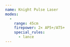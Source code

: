 ```yaml
---
name: Knight Pulse Laser
modes:
  -
    range: 45cm
    firepower: 2× AP5+/AT5+
    special_rules:
      - lance
---
```

